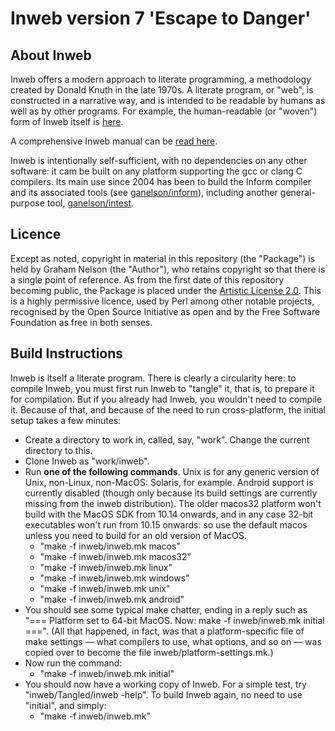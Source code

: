 # Inweb version 7 'Escape to Danger'

## About Inweb

Inweb offers a modern approach to literate programming, a methodology created
by Donald Knuth in the late 1970s. A literate program, or "web", is constructed
in a narrative way, and is intended to be readable by humans as well as by
other programs. For example, the human-readable (or "woven") form of Inweb
itself is [here](docs/webs.html).

A comprehensive Inweb manual can be [read here](docs/inweb/P-iti.html).

Inweb is intentionally self-sufficient, with no dependencies on any other
software: it cam be built on any platform supporting the gcc or clang C
compilers. Its main use since 2004 has been to build the Inform compiler and
its associated tools (see [ganelson/inform](https://github.com/ganelson/inform)),
including another general-purpose tool, [ganelson/intest](https://github.com/ganelson/intest).

## Licence

Except as noted, copyright in material in this repository (the "Package") is
held by Graham Nelson (the "Author"), who retains copyright so that there is
a single point of reference. As from the first date of this repository
becoming public, the Package is placed under the [Artistic License 2.0](https://opensource.org/licenses/Artistic-2.0).
This is a highly permissive licence, used by Perl among other notable projects,
recognised by the Open Source Initiative as open and by the Free Software
Foundation as free in both senses.

## Build Instructions

Inweb is itself a literate program. There is clearly a circularity here: to
compile Inweb, you must first run Inweb to "tangle" it, that is, to prepare
it for compilation. But if you already had Inweb, you wouldn't need to compile it.
Because of that, and because of the need to run cross-platform, the initial
setup takes a few minutes:

* Create a directory to work in, called, say, "work". Change the current directory to this.
* Clone Inweb as "work/inweb".
* Run **one of the following commands**. Unix is for any generic version of Unix,
non-Linux, non-MacOS: Solaris, for example. Android support is currently disabled
(though only because its build settings are currently missing from the inweb
distribution). The older macos32 platform won't build with the MacOS SDK from
10.14 onwards, and in any case 32-bit executables won't run from 10.15 onwards:
so use the default macos unless you need to build for an old version of MacOS.
	* "make -f inweb/inweb.mk macos"
	* "make -f inweb/inweb.mk macos32"
	* "make -f inweb/inweb.mk linux"
	* "make -f inweb/inweb.mk windows"
	* "make -f inweb/inweb.mk unix"
	* "make -f inweb/inweb.mk android"
* You should see some typical make chatter, ending in a reply such as "===
Platform set to 64-bit MacOS. Now: make -f inweb/inweb.mk initial ===".
(All that happened, in fact, was that a platform-specific file of make settings —
what compilers to use, what options, and so on — was copied over to become the
file inweb/platform-settings.mk.)
* Now run the command:
	* "make -f inweb/inweb.mk initial"
* You should now have a working copy of Inweb. For a simple test, try
"inweb/Tangled/inweb -help". To build Inweb again, no need to use "initial",
and simply:
	* "make -f inweb/inweb.mk"

